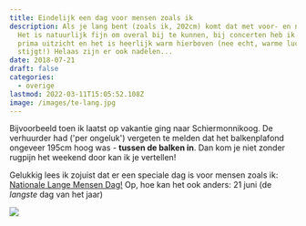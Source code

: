 ```yaml
---
title: Eindelijk een dag voor mensen zoals ik
description: Als je lang bent (zoals ik, 202cm) komt dat met voor- en nadelen.
  Het is natuurlijk fijn om overal bij te kunnen, bij concerten heb ik altijd
  prima uitzicht en het is heerlijk warm hierboven (nee echt, warme lucht
  stijgt!) Helaas zijn er ook nadelen...
date: 2018-07-21
draft: false
categories:
  - overige
lastmod: 2022-03-11T15:05:52.108Z
image: /images/te-lang.jpg
---
```

Bijvoorbeeld toen ik laatst op vakantie ging naar Schiermonnikoog. De verhuurder had ('per ongeluk') vergeten te melden dat het balkenplafond ongeveer 195cm hoog was - **tussen de balken in**. Dan kom je niet zonder rugpijn het weekend door kan ik je vertellen!

Gelukkig lees ik zojuist dat er een speciale dag is voor mensen zoals ik: [Nationale Lange Mensen Dag!](https://www.nd.nl/nieuws/nederland/616515/langste-dag-voor-lange-mensen) Op, hoe kan het ook anders: 21 juni (de *langste* dag van het jaar) 

![](/images/te_lang2.jpg)

